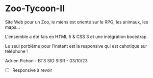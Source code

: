 # Zoo-Tycoon-II

Site Web pour un Zoo, le miens est orienté sur le RPG, les animaux, les maps...

L'ensemble a été fais en HTML 5 & CSS 3 et une intégration bootstrap.

Le seul porblème pour l'instant est la responsive qui est cahotique sur téléphone !

Adrien Pichon - BTS SIO SISR - 03/10/23


- [ ] Responsive à revoir
